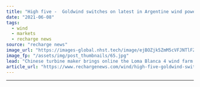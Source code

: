 ```yaml
---
title: "High five -  Goldwind switches on latest in Argentine wind power cluster"
date: "2021-06-08"
tags: 
  - wind
  - markets
  - recharge news
source: "recharge news"
image_url: "https://images-global.nhst.tech/image/ejBOZjk5ZmM5cVFJNTlFZWorMCtrQnFSdGtFdE9SaWV0cTdiak15MzNOTT0=/nhst/binary/de438db3c97c8d108a70c2b77324b475"
image_fp: "/assets/img/post_thumbnails/65.jpg"
lead: "Chinese turbine maker brings online the Loma Blanca 4 wind farm in next step in installing over 350MW in South American country"
article_url: "https://www.rechargenews.com/wind/high-five-goldwind-switches-on-latest-in-argentine-wind-power-cluster/2-1-1022046"
---
```


---
